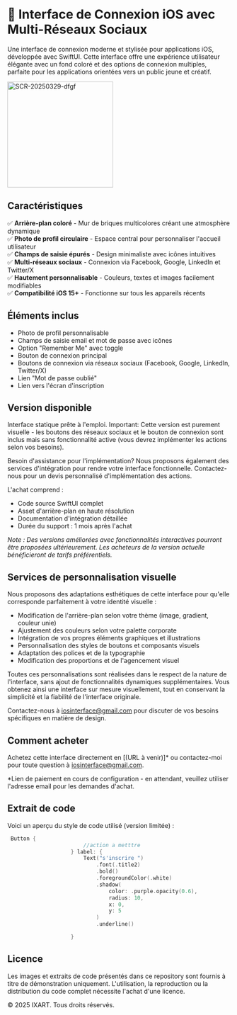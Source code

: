 # 🌈 Interface de Connexion iOS avec Multi-Réseaux Sociaux

Une interface de connexion moderne et stylisée pour applications iOS, développée avec SwiftUI. Cette interface offre une expérience utilisateur élégante avec un fond coloré et des options de connexion multiples, parfaite pour les applications orientées vers un public jeune et créatif.

<img width="239" alt="SCR-20250329-dfgf" src="https://github.com/user-attachments/assets/7619b707-4bc0-495d-b415-17767cf12a40" />

## Caractéristiques

✅ **Arrière-plan coloré** - Mur de briques multicolores créant une atmosphère dynamique  
✅ **Photo de profil circulaire** - Espace central pour personnaliser l'accueil utilisateur  
✅ **Champs de saisie épurés** - Design minimaliste avec icônes intuitives  
✅ **Multi-réseaux sociaux** - Connexion via Facebook, Google, LinkedIn et Twitter/X  
✅ **Hautement personnalisable** - Couleurs, textes et images facilement modifiables  
✅ **Compatibilité iOS 15+** - Fonctionne sur tous les appareils récents

## Éléments inclus

- Photo de profil personnalisable
- Champs de saisie email et mot de passe avec icônes
- Option "Remember Me" avec toggle
- Bouton de connexion principal
- Boutons de connexion via réseaux sociaux (Facebook, Google, LinkedIn, Twitter/X)
- Lien "Mot de passe oublié"
- Lien vers l'écran d'inscription

## Version disponible

Interface statique prête à l'emploi. Important: Cette version est purement visuelle - les boutons des réseaux sociaux et le bouton de connexion sont inclus mais sans fonctionnalité active (vous devrez implémenter les actions selon vos besoins).

Besoin d'assistance pour l'implémentation? Nous proposons également des services d'intégration pour rendre votre interface fonctionnelle. Contactez-nous pour un devis personnalisé d'implémentation des actions.

L'achat comprend :
- Code source SwiftUI complet
- Asset d'arrière-plan en haute résolution
- Documentation d'intégration détaillée
- Durée du support : 1 mois après l'achat


*Note : Des versions améliorées avec fonctionnalités interactives pourront être proposées ultérieurement. Les acheteurs de la version actuelle bénéficieront de tarifs préférentiels.*

## Services de personnalisation visuelle

Nous proposons des adaptations esthétiques de cette interface pour qu'elle corresponde parfaitement à votre identité visuelle :

- Modification de l'arrière-plan selon votre thème (image, gradient, couleur unie)
- Ajustement des couleurs selon votre palette corporate
- Intégration de vos propres éléments graphiques et illustrations
- Personnalisation des styles de boutons et composants visuels
- Adaptation des polices et de la typographie
- Modification des proportions et de l'agencement visuel

Toutes ces personnalisations sont réalisées dans le respect de la nature de l'interface, sans ajout de fonctionnalités dynamiques supplémentaires. Vous obtenez ainsi une interface sur mesure visuellement, tout en conservant la simplicité et la fiabilité de l'interface originale.

Contactez-nous à iosinterface@gmail.com pour discuter de vos besoins spécifiques en matière de design.

## Comment acheter

Achetez cette interface directement en [(URL à venir)]* ou contactez-moi pour toute question à iosinterface@gmail.com.

*Lien de paiement en cours de configuration - en attendant, veuillez utiliser l'adresse email pour les demandes d'achat.

## Extrait de code

Voici un aperçu du style de code utilisé (version limitée) :

```swift
 Button {
                        //action a metttre
                    } label: {
                        Text("s'inscrire ")
                            .font(.title2)
                            .bold()
                            .foregroundColor(.white)
                            .shadow(
                                color: .purple.opacity(0.6),
                                radius: 10,
                                x: 0,
                                y: 5
                            )
                            .underline()

                    }
```

## Licence

Les images et extraits de code présentés dans ce repository sont fournis à titre de démonstration uniquement. L'utilisation, la reproduction ou la distribution du code complet nécessite l'achat d'une licence.

© 2025 IXART. Tous droits réservés.
